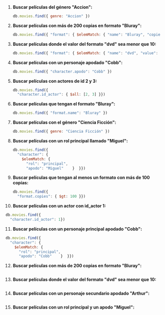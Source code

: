 1. **Buscar películas del género "Accion":**

   ``` javascript
   db.movies.find({ genre: "Accion" })
   ```

2. **Buscar películas con más de 200 copias en formato "Bluray":**

   ``` javascript
   db.movies.find({ "format": { $elemMatch: { "name": "Bluray", "copies": { $gt: 200 } } } })
   ```

3. **Buscar películas donde el valor del formato "dvd" sea menor que 10:**

   ``` javascript
   db.movies.find({ "format": { $elemMatch: { "name": "dvd", "value": { $lt: 10 } } } })
   
   ```

4. **Buscar películas con un personaje apodado "Cobb":**

   ``` javascript
   db.movies.find({ "character.apodo": "Cobb" })
   ```

5. **Buscar películas con actores de id 2 y 3:**

   ``` javascript
   db.movies.find({
     "character.id_actor": { $all: [2, 3] }})  
   ```

6. **Buscar películas que tengan el formato "Bluray":**

   ``` javascript
   db.movies.find({ "format.name": "Bluray" })
   ```

7. **Buscar películas con el género "Ciencia Ficción":**

   ``` javascript
   db.movies.find({ genre: "Ciencia Ficción" })
   ```

8. **Buscar películas con un rol principal llamado "Miguel":**

   ``` javascript
   db.movies.find({
     "character": {
       $elemMatch: {
         "rol": "principal",
         "apodo": "Miguel"    }  }})
   ```

9. **Buscar películas que tengan al menos un formato con más de 100 copias:**

   ``` javascript
   db.movies.find({
     "format.copies": { $gt: 100 }})
   ```

10. **Buscar películas con un actor con id_actor 1:**

   ```javascript
   db.movies.find({
     "character.id_actor": 1})
   ```

11. **Buscar películas con un personaje principal apodado "Cobb":**

   ``` javascript
   db.movies.find({
     "character": {
       $elemMatch: {
         "rol": "principal",
         "apodo": "Cobb"    }  }})
   ```
12. **Buscar películas con más de 200 copias en formato "Bluray":**

   ``` javascript
  
   ```

13. **Buscar películas donde el valor del formato "dvd" sea menor que 10:**

   ``` javascript
   
   ```

14. **Buscar películas con un personaje secundario apodado "Arthur":**

   ``` javascript
   
   ```

15. **Buscar películas con un rol principal y un apodo "Miguel":**

   ``` javascript
   
   ```